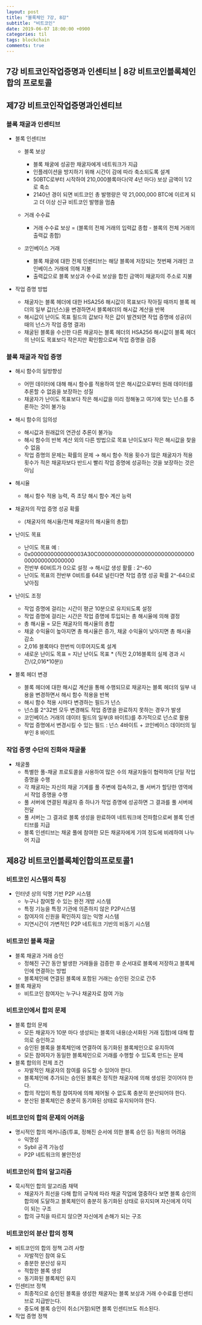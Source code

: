 ```yaml
---
layout: post
title: "블록체인 7강, 8강"
subtitle: "비트코인"
date: 2019-06-07 18:00:00 +0900
categories: til
tags: blockchain
comments: true
---
```


## 7강 비트코인작업증명과 인센티브 | 8강 비트코인블록체인 합의 프로토콜

## 제7강 비트코인작업증명과인센티브

### 블록 채굴과 인센티브

- 블록 인센티브

  - 블록 보상

    - 블록 채굴에 성공한 채굴자에게 네트워크가 지급
    - 인플레이션을 방지하기 위해 시간이 감에 따라 축소되도록 설계
    - 50BTC로부터 시작하여 210,000블록마다(약 4년 마다) 보상 금액이 1/2로 축소
    - 2140년 경이 되면 비트코인 총 발행량은 약 21,000,000 BTC에 이르게 되고 더 이상 신규 비트코인 발행을 멈춤

  - 거래 수수료

    - 거래 수수료 보상 = (블록의 전체 거래의 입력값 종합 - 블록의 전체 거래의 출력값 종합)

  - 코인베이스 거래

    - 블록 채굴에 대한 전체 인센티브는 해당 블록에 저장되는 첫번째 거래인 코인베이스 거래에 의해 지불
    - 출력값으로 블록 보상과 수수료 보상을 합친 금액이 채굴자의 주소로 지불

- 작업 증명 방법

  - 채굴자는 블록 헤더에 대한 HSA256 해시값이 목표보다 작아질 때까지 블록 헤더의 일부 값(넌스)을 변경하면서 블록헤더의 해시값 계산을 반복
  - 해시값이 난이도 목표 필드의 값보다 작은 값이 발견되면 작업 증명에 성공(이 때의 넌스가 작업 증명 결과)
  - 채굴된 블록을 수신한 다른 채굴자는 블록 헤더의 HSA256 해시값이 블록 헤더의 난이도 목표보다 작은지만 확인함으로써 작업 증명을 검증



### 블록 채굴과 작업 증명

- 해시 함수의 일방향성

  - 어떤 데이터에 대해 해시 함수를 적용하여 얻은 해시값으로부터 원래 데이터를 추론할 수 없음을 보장하는 성질
  - 채굴자가 난이도 목표보다 작은 해시값을 미리 정해놓고 여기에 맞는 넌스를 추론하는 것이 불가능

- 해시 함수의 임의성

  - 해시값과 원래값의 연관성 추론이 불가능
  - 해시 함수의 반복 계산 외의 다른 방법으로 목표 난이도보다 작은 해시값을 찾을 수 없음
  - 작업 증명의 문제는 확률의 문제 → 해시 함수 적용 횟수가 많은 채굴자가 적용 횟수가 적은 채굴자보다 반드시 빨리 작업 증명에 성공하는 것을 보장하는 것은 아님

- 해시율

  - 해시 함수 적용 능력, 즉 초당 해시 함수 계산 능력

- 채굴자의 작업 증명 성공 확률

  - (채굴자의 해시율/전체 채굴자의 해시율의 총합)



- 난이도 목표
  - 난이도 목표 예 :
  - 0x0000000000000003A30C00000000000000000000000000000000000000000000
  - 전반부 60비트가 0으로 설정 → 해시값 생성 활률 : 2^-60
  - 난이도 목표의 전반부 0비트를 64로 널린다면 작업 증명 성공 확률 2^-64으로 낮아짐



- 난이도 조정
  - 작업 증명에 걸리는 시간이 평균 10분으로 유지되도록 설정
  - 작업 증명에 걸리는 시간은 작업 증명에 투입되는 총 해시율에 의해 결정
  - 총 해시율 = 모든 채굴자의 해시율의 총합
  - 채굴 수익율이 높아지면 총 해시율은 증가, 채굴 수익율이 낮아지면 총 해시율 감소
  - 2,016 블록마다 한번씩 이루어지도록 설계
  - 새로운 난이도 목표 = 지난 난이도 목표 * (직전 2,016블록의 실제 경과 시간/(2,016*10분))



- 블록 헤더 변경
  - 블록 헤더에 대한 해시값 계산을 통해 수행되므로 채굴자는 블록 헤더의 일부 내용을 변경하면서 해시 함수 적용을 반복
  - 해시 함수 적용 시마다 변경하는 필드가 넌스
  - 넌스를 2^32번 모두 변경해도 작업 증명을 완료하지 못하는 경우가 발생
  - 코인베이스 거래의 데이터 필드의 일부(8 바이트)를 추가적으로 넌스로 활용
  - 작업 증명에서 변경시킬 수 있는 필드 : 넌스 4바이트 + 코인베이스 데이터의 일부인 8 바이트



### 작업 증명 수단의 진화와 채굴풀

- 채굴풀
  - 특별한 풀-채굴 프로토콜을 사용하여 많은 수의 채굴자들이 협력하여 단일  작업 증명을 수행
  - 각 채굴자는 자신의 채굴 기계를 풀 주변에 접속하고, 풀 서버가 할당한 영역에서 작업 증명을 수행
  - 풀 서버에 연결된 채굴자 중 하나가 작업 증명에 성공하면 그 결과를 풀 서버에 전달
  - 풀 서버는 그 결과로 블록 생성을 완료하여 네트워크에 전파함으로써 블록 인센티브를 지급
  - 블록 인센티브는 채굴 풀에 참여한 모든 채굴자에게 기여 정도에 비례하여 나누어 지급





## 제8강 비트코인블록체인합의프로토콜1

### 비트코인 시스템의 특징

- 인터넷 상의 익명 기반 P2P 시스템
  - 누구나 참여할 수 있는 완전 개방 시스템
  - 특정 기능을 특정 기관에 의존하지 않은 P2P시스템
  - 참여자의 신원을 확인하지 않는 익명 시스템
  - 지연시간이 가변적인 P2P 네트워크 기반의 비동기 시스템



### 비트코인 블록 채굴

- 블록 채굴과 거래 승인
  - 정해진 구간 동안 발생한 거래들을 검증한 후 순서대로 블록에 저장하고 블록체인에 연결하는 방법
  - 블록체인에 연결된 블록에 포함된 거래는 승인된 것으로 간주
- 블록 채굴자
  - 비트코인 참여자는 누구나 채굴자로 참여 가능



### 비트코인에서 합의 문제

- 블록 합의 문제
  - 모든 채굴자가 10분 마다 생성되는 블록의 내용(순서화된 거래 집합)에 대해 합의로 승인하고
  - 승인된 블록을 블록체인에 연결하여 동기화된 블록체인으로 유지하여
  - 모든 참여자가 동일한 블록체인으로 거래를 수행할 수 있도록 만드는 문제
- 블록 합의의 전제 조건
  - 자발적인 채굴자의 참여를 유도할 수 있어야 한다.
  - 블록체인에 추가되는 승인된 블록은 정직한 채굴자에 의해 생성된 것이어야 한다.
  - 합의 작업이 특정 참여자에 의해 제어될 수 없도록 충분히 분산되어야 한다.
  - 분산된 블록체인은 충분히 동기화된 상태로 유지되어야 한다.



### 비트코인의 합의 문제의 어려움

- 명시적인 합의 메커니즘(투표, 정해진 순서에 의한 블록 승인 등) 적용의 어려움
  - 익명성
  - Sybil 공격 가능성
  - P2P 네트워크의 불안전성



### 비트코인의 합의 알고리즘

- 묵시적인 합의 알고리즘 채택
  - 채굴자가 최선을 다해 합의 규칙에 따라 채굴 작업에 열중하다 보면 블록 승인의 합의에 도달하고 블록체인이 충분히 동기화된 상태로 유지되며 자신에게 이익이 되는 구조
  - 합의 규칙을 따르지 않으면 자신에게 손해가 되는 구조



### 비트코인의 분산 합의 정책

- 비트코인의 합의 정책 고려 사항
  - 자발적인 참여 유도
  - 충분한 분산성 유지
  - 적합한 블록 생성
  - 동기화된 블록체인 유지
- 인센티브 정책
  - 최종적으로 승인된 블록을 생성한 채굴자는 블록 보상과 거래 수수료를 인센티브로 지급받는다.
  - 중도에 블록 승인이 취소(거절)되면 블록 인센티브도 취소된다.
- 작업 증명 정책